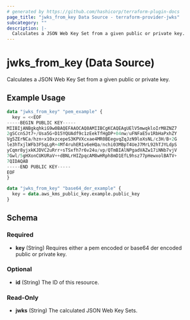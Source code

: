 ```yaml
---
# generated by https://github.com/hashicorp/terraform-plugin-docs
page_title: "jwks_from_key Data Source - terraform-provider-jwks"
subcategory: ""
description: |-
  Calculates a JSON Web Key Set from a given public or private key.
---
```


# jwks_from_key (Data Source)

Calculates a JSON Web Key Set from a given public or private key.

## Example Usage

```terraform
data "jwks_from_key" "pem_example" {
  key = <<EOF
-----BEGIN PUBLIC KEY-----
MIIBIjANBgkqhkiG9w0BAQEFAAOCAQ8AMIIBCgKCAQEAgUElV5mwqkloIrM8ZNZ7
2gSCcnSJt7+/Usa5G+D15YQUAdf9c1zEekTfHgDP+04nw/uFNFaE5v1RbHaPxhZY
Vg5ZErNCa/hzn+x10xzcepeS3KPVXcxae4MR0BEegvqZqJzN9loXsNL/c3H/B+2G
le3hTxjlWFb3F5qLgR+4Mf4ruhER1v6eHQa/nchi03MBpT4UeJ7MrL92hTJYLdpS
yCqmr8yjxkKJDVC2uRrr+sTSxfh7r6v24u/vp/QTmBIAlNPgadVAZw17iNNb7vjV
7Gwl/5gHXonCUKURaV++dBNLrHIZpqcAM8wHRph8mD1EfL9hsz77pHewxolBATV+
7QIDAQAB
-----END PUBLIC KEY-----
EOF
}

data "jwks_from_key" "base64_der_example" {
  key = data.aws_kms_public_key.example.public_key
}
```

<!-- schema generated by tfplugindocs -->
## Schema

### Required

- **key** (String) Requires either a pem encoded or base64 der encoded public or private key.

### Optional

- **id** (String) The ID of this resource.

### Read-Only

- **jwks** (String) The calculated JSON Web Key Sets.


